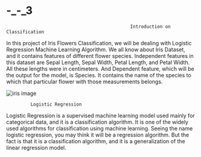 # -_-_3
                                                  Introduction on Classification
In this project of Iris Flowers Classification, we will be dealing with Logistic Regression Machine Learning Algorithm. We all know about Iris Dataset, and it contains features of different flower species. Independent features in this dataset are Sepal Length, Sepal Width, Petal Length, and Petal Width. All these lengths were in centimeters. And Dependent feature, which will be the output for the model, is Species. It contains the name of the species to which that particular flower with those measurements belongs.

![iris image](https://github.com/Neha8136/-_-_3/assets/91106552/2e709fc8-0f68-4aad-82bf-1e2ee85a8ab9)

             Logistic Regression
Logistic Regression is a supervised machine learning model used mainly for categorical data, and it is a classification algorithm. It is one of the widely used algorithms for classification using machine learning. Seeing the name logistic regression, you may think it will be a regression algorithm. But the fact is that it is a classification algorithm, and it is a generalization of the linear regression model.
